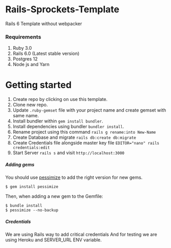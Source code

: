 # Rails-Sprockets-Template

Rails 6 Template without webpacker

### Requirements
1. Ruby 3.0
2. Rails 6.0 (Latest stable version)
3. Postgres 12
4. Node js and Yarn

# Getting started

1. Create repo by clicking on use this template.
2. Clone new repo.
3. Update `.ruby-gemset` file with your project name and create gemset with same name.
4. Install bundler within `gem install bundler`.
5. Install dependencies using bundler `bundler install`.
6. Rename project using this command `rails g rename:into New-Name`
7. Create Database and migrate `rails db:create db:migrate`
8. Create Credentials file alongside master key file `EDITOR="nano" rails credentials:edit`
9. Start Server `rails s` and visit `http://localhost:3000`


##### Adding gems

You should use [pessimize](https://github.com/joonty/pessimize) to add the right version for new gems.

```console
$ gem install pessimize
```

Then, when adding a new gem to the Gemfile:

```console
$ bundle install
$ pessimize --no-backup
```


##### Credentials
We are using Rails way to add critical credentials
And for testing we are using Heroku and SERVER_URL ENV variable.